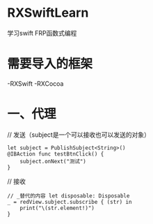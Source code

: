 # RXSwiftLearn
学习swift FRP函数式编程

# 需要导入的框架
-RXSwift
-RXCocoa

# 一、代理

// 发送（subject是一个可以接收也可以发送的对象）

    let subject = PublishSubject<String>()
    @IBAction func testBtnClick() {
        subject.onNext("测试")
    }
    
// 接收

    // _替代的内容 let disposable: Disposable
    _ = redView.subject.subscribe { (str) in
        print("\(str.element!)")
    }
       
